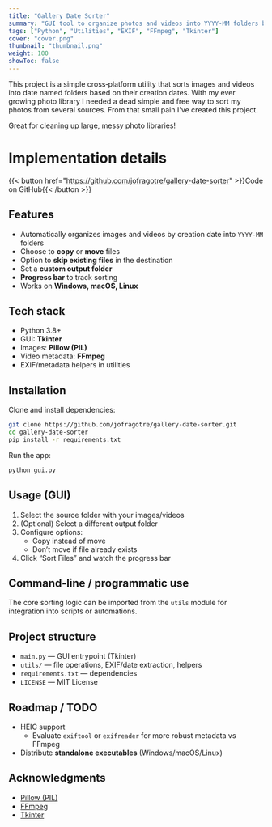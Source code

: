 ```yaml
---
title: "Gallery Date Sorter"
summary: "GUI tool to organize photos and videos into YYYY‑MM folders by creation date."
tags: ["Python", "Utilities", "EXIF", "FFmpeg", "Tkinter"]
cover: "cover.png" 
thumbnail: "thumbnail.png" 
weight: 100
showToc: false
---
```


This project is a simple cross‑platform utility that sorts images and videos into date named folders based on their creation dates. With my ever growing photo library I needed a dead simple and free way to sort my photos from several sources. From that small pain I've created this project.

Great for cleaning up large, messy photo libraries!

# Implementation details

{{< button href="https://github.com/jofragotre/gallery-date-sorter" >}}Code on GitHub{{< /button >}}

## Features
- Automatically organizes images and videos by creation date into `YYYY‑MM` folders
- Choose to **copy** or **move** files
- Option to **skip existing files** in the destination
- Set a **custom output folder**
- **Progress bar** to track sorting
- Works on **Windows, macOS, Linux**

## Tech stack
- Python 3.8+
- GUI: **Tkinter**
- Images: **Pillow (PIL)**
- Video metadata: **FFmpeg**
- EXIF/metadata helpers in utilities

## Installation

Clone and install dependencies:
```bash
git clone https://github.com/jofragotre/gallery-date-sorter.git
cd gallery-date-sorter
pip install -r requirements.txt
```

Run the app:
```bash
python gui.py
```

## Usage (GUI)
1. Select the source folder with your images/videos
2. (Optional) Select a different output folder
3. Configure options:
   - Copy instead of move
   - Don’t move if file already exists
4. Click “Sort Files” and watch the progress bar

## Command‑line / programmatic use
The core sorting logic can be imported from the `utils` module for integration
into scripts or automations.

## Project structure
- `main.py` — GUI entrypoint (Tkinter)
- `utils/` — file operations, EXIF/date extraction, helpers
- `requirements.txt` — dependencies
- `LICENSE` — MIT License

## Roadmap / TODO
- HEIC support
  - Evaluate `exiftool` or `exifreader` for more robust metadata vs FFmpeg
- Distribute **standalone executables** (Windows/macOS/Linux)

## Acknowledgments
- [Pillow (PIL)](https://pillow.readthedocs.io/)
- [FFmpeg](https://ffmpeg.org/)
- [Tkinter](https://docs.python.org/3/library/tkinter.html)